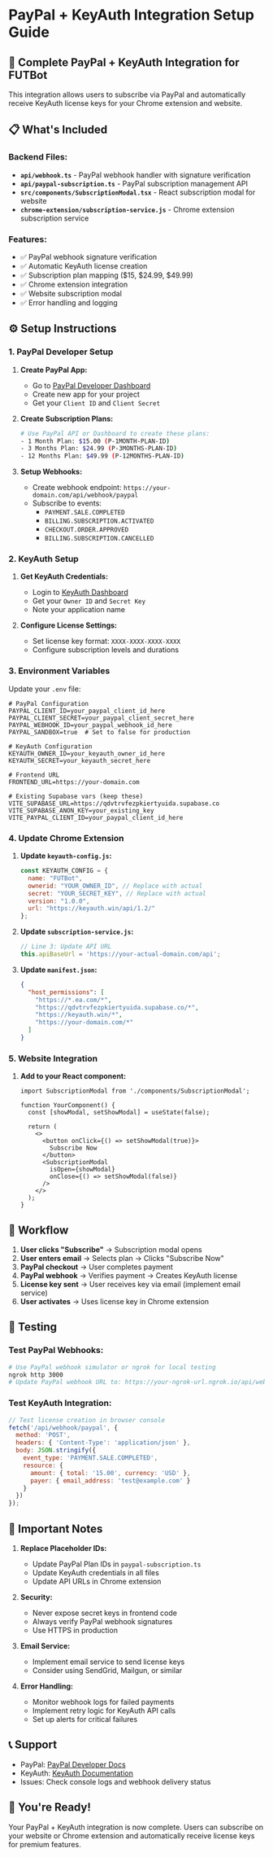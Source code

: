 # PayPal + KeyAuth Integration Setup Guide

## 🚀 Complete PayPal + KeyAuth Integration for FUTBot

This integration allows users to subscribe via PayPal and automatically receive KeyAuth license keys for your Chrome extension and website.

## 📋 What's Included

### Backend Files:
- **`api/webhook.ts`** - PayPal webhook handler with signature verification
- **`api/paypal-subscription.ts`** - PayPal subscription management API
- **`src/components/SubscriptionModal.tsx`** - React subscription modal for website
- **`chrome-extension/subscription-service.js`** - Chrome extension subscription service

### Features:
- ✅ PayPal webhook signature verification
- ✅ Automatic KeyAuth license creation
- ✅ Subscription plan mapping ($15, $24.99, $49.99)
- ✅ Chrome extension integration
- ✅ Website subscription modal
- ✅ Error handling and logging

## ⚙️ Setup Instructions

### 1. PayPal Developer Setup

1. **Create PayPal App:**
   - Go to [PayPal Developer Dashboard](https://developer.paypal.com/developer/applications/)
   - Create new app for your project
   - Get your `Client ID` and `Client Secret`

2. **Create Subscription Plans:**
   ```bash
   # Use PayPal API or Dashboard to create these plans:
   - 1 Month Plan: $15.00 (P-1MONTH-PLAN-ID)
   - 3 Months Plan: $24.99 (P-3MONTHS-PLAN-ID) 
   - 12 Months Plan: $49.99 (P-12MONTHS-PLAN-ID)
   ```

3. **Setup Webhooks:**
   - Create webhook endpoint: `https://your-domain.com/api/webhook/paypal`
   - Subscribe to events:
     - `PAYMENT.SALE.COMPLETED`
     - `BILLING.SUBSCRIPTION.ACTIVATED`
     - `CHECKOUT.ORDER.APPROVED`
     - `BILLING.SUBSCRIPTION.CANCELLED`

### 2. KeyAuth Setup

1. **Get KeyAuth Credentials:**
   - Login to [KeyAuth Dashboard](https://keyauth.win/)
   - Get your `Owner ID` and `Secret Key`
   - Note your application name

2. **Configure License Settings:**
   - Set license key format: `XXXX-XXXX-XXXX-XXXX`
   - Configure subscription levels and durations

### 3. Environment Variables

Update your `.env` file:

```env
# PayPal Configuration
PAYPAL_CLIENT_ID=your_paypal_client_id_here
PAYPAL_CLIENT_SECRET=your_paypal_client_secret_here
PAYPAL_WEBHOOK_ID=your_paypal_webhook_id_here
PAYPAL_SANDBOX=true  # Set to false for production

# KeyAuth Configuration  
KEYAUTH_OWNER_ID=your_keyauth_owner_id_here
KEYAUTH_SECRET=your_keyauth_secret_here

# Frontend URL
FRONTEND_URL=https://your-domain.com

# Existing Supabase vars (keep these)
VITE_SUPABASE_URL=https://qdvtrvfezpkiertyuida.supabase.co
VITE_SUPABASE_ANON_KEY=your_existing_key
VITE_PAYPAL_CLIENT_ID=your_paypal_client_id_here
```

### 4. Update Chrome Extension

1. **Update `keyauth-config.js`:**
   ```javascript
   const KEYAUTH_CONFIG = {
     name: "FUTBot",
     ownerid: "YOUR_OWNER_ID", // Replace with actual
     secret: "YOUR_SECRET_KEY", // Replace with actual
     version: "1.0.0",
     url: "https://keyauth.win/api/1.2/"
   };
   ```

2. **Update `subscription-service.js`:**
   ```javascript
   // Line 3: Update API URL
   this.apiBaseUrl = 'https://your-actual-domain.com/api';
   ```

3. **Update `manifest.json`:**
   ```json
   {
     "host_permissions": [
       "https://*.ea.com/*",
       "https://qdvtrvfezpkiertyuida.supabase.co/*",
       "https://keyauth.win/*",
       "https://your-domain.com/*"
     ]
   }
   ```

### 5. Website Integration

1. **Add to your React component:**
   ```tsx
   import SubscriptionModal from './components/SubscriptionModal';
   
   function YourComponent() {
     const [showModal, setShowModal] = useState(false);
     
     return (
       <>
         <button onClick={() => setShowModal(true)}>
           Subscribe Now
         </button>
         <SubscriptionModal 
           isOpen={showModal} 
           onClose={() => setShowModal(false)} 
         />
       </>
     );
   }
   ```

## 🔄 Workflow

1. **User clicks "Subscribe"** → Subscription modal opens
2. **User enters email** → Selects plan → Clicks "Subscribe Now"
3. **PayPal checkout** → User completes payment
4. **PayPal webhook** → Verifies payment → Creates KeyAuth license
5. **License key sent** → User receives key via email (implement email service)
6. **User activates** → Uses license key in Chrome extension

## 🧪 Testing

### Test PayPal Webhooks:
```bash
# Use PayPal webhook simulator or ngrok for local testing
ngrok http 3000
# Update PayPal webhook URL to: https://your-ngrok-url.ngrok.io/api/webhook/paypal
```

### Test KeyAuth Integration:
```javascript
// Test license creation in browser console
fetch('/api/webhook/paypal', {
  method: 'POST',
  headers: { 'Content-Type': 'application/json' },
  body: JSON.stringify({
    event_type: 'PAYMENT.SALE.COMPLETED',
    resource: {
      amount: { total: '15.00', currency: 'USD' },
      payer: { email_address: 'test@example.com' }
    }
  })
});
```

## 🚨 Important Notes

1. **Replace Placeholder IDs:**
   - Update PayPal Plan IDs in `paypal-subscription.ts`
   - Update KeyAuth credentials in all files
   - Update API URLs in Chrome extension

2. **Security:**
   - Never expose secret keys in frontend code
   - Always verify PayPal webhook signatures
   - Use HTTPS in production

3. **Email Service:**
   - Implement email service to send license keys
   - Consider using SendGrid, Mailgun, or similar

4. **Error Handling:**
   - Monitor webhook logs for failed payments
   - Implement retry logic for KeyAuth API calls
   - Set up alerts for critical failures

## 📞 Support

- PayPal: [PayPal Developer Docs](https://developer.paypal.com/docs/)
- KeyAuth: [KeyAuth Documentation](https://keyauth.win/docs/)
- Issues: Check console logs and webhook delivery status

## 🎉 You're Ready!

Your PayPal + KeyAuth integration is now complete. Users can subscribe on your website or Chrome extension and automatically receive license keys for premium features.
